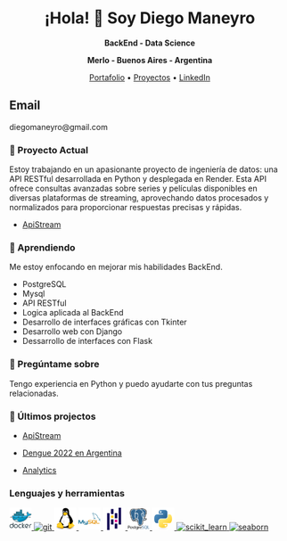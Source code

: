 <h1 align="center">¡Hola! 👋 Soy Diego Maneyro</h1> 
<p align="center"> <b>BackEnd - Data Science</b> </p> <p align="center"> <b>Merlo - Buenos Aires - Argentina</b> </p> <p align="center"> <a href="https://sites.google.com/view/diegodev/acerca-de-m%C3%AD">Portafolio</a> • <a href="https://github.com/diegomaneyro?tab=repositories">Proyectos</a> • <a href="https://linkedin.com/in/diego-maneyro">LinkedIn</a>  </p> <h2>Email</h2>diegomaneyro@gmail.com <h3>🔭 Proyecto Actual</h3> <p>Estoy trabajando en un apasionante proyecto de ingeniería de datos: una API RESTful desarrollada en Python y desplegada en Render. Esta API ofrece consultas avanzadas sobre series y películas disponibles en diversas plataformas de streaming, aprovechando datos procesados y normalizados para proporcionar respuestas precisas y rápidas.</p> <ul> <li><a href="https://github.com/diegomaneyro/ApiStream.git">ApiStream </a></li> </ul> <h3>🌱 Aprendiendo</h3> <p>Me estoy enfocando en mejorar mis habilidades BackEnd.</p> <ul> <li> PostgreSQL</li> <li>Mysql</li> <li>API RESTful</li> <li>Logica aplicada al BackEnd</li> <li>Desarrollo de interfaces gráficas con Tkinter</li> <li>Desarrollo web con Django</li> <li>Dessarrollo de interfaces con Flask</li> </ul> <h3>💬 Pregúntame sobre</h3> <p>Tengo experiencia en Python y puedo ayudarte con tus preguntas relacionadas.</p> <h3>📝 Últimos projectos</h3> <ul> <li><a href="https://github.com/diegomaneyro/ApiStream.git">ApiStream</a></li> </ul> <ul> <li><a href="https://github.com/diegomaneyro/Dengue2022Argentina.git">Dengue 2022 en Argentina</a></li> </ul> <ul> <li><a href="https://github.com/diegomaneyro/Analytics.git">Analytics </a></li> </ul> <h3>Lenguajes y herramientas</h3>

<p align="left"><a href="https://www.docker.com/" target="_blank" rel="noreferrer"> <img src="https://raw.githubusercontent.com/devicons/devicon/master/icons/docker/docker-original-wordmark.svg" alt="docker" width="40" height="40"/> </a> <a href="https://git-scm.com/" target="_blank" rel="noreferrer"> <img src="https://www.vectorlogo.zone/logos/git-scm/git-scm-icon.svg" alt="git" width="40" height="40"/> </a> <a href="https://www.linux.org/" target="_blank" rel="noreferrer"> 
<img src="https://raw.githubusercontent.com/devicons/devicon/master/icons/linux/linux-original.svg" alt="linux" width="40" height="40"/>
<img src="https://raw.githubusercontent.com/devicons/devicon/master/icons/mysql/mysql-original-wordmark.svg" alt="mysql" width="40" height="40"/> </a> <a href="https://pandas.pydata.org/" target="_blank" rel="noreferrer"> <img src="https://raw.githubusercontent.com/devicons/devicon/2ae2a900d2f041da66e950e4d48052658d850630/icons/pandas/pandas-original.svg" alt="pandas" width="40" height="40"/> </a> <a href="https://www.postgresql.org" target="_blank" rel="noreferrer"> <img src="https://raw.githubusercontent.com/devicons/devicon/master/icons/postgresql/postgresql-original-wordmark.svg" alt="postgresql" width="40" height="40"/> </a> <a href="https://www.python.org" target="_blank" rel="noreferrer"> <img src="https://raw.githubusercontent.com/devicons/devicon/master/icons/python/python-original.svg" alt="python" width="40" height="40"/> </a> <a href="https://scikit-learn.org/" target="_blank" rel="noreferrer"> <img src="https://upload.wikimedia.org/wikipedia/commons/0/05/Scikit_learn_logo_small.svg" alt="scikit_learn" width="40" height="40"/> </a> <a href="https://seaborn.pydata.org/" target="_blank" rel="noreferrer"> <img src="https://seaborn.pydata.org/_images/logo-mark-lightbg.svg" alt="seaborn" width="40" height="40"/> </a> </p>

